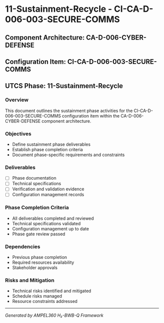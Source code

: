 # 11-Sustainment-Recycle - CI-CA-D-006-003-SECURE-COMMS

## Component Architecture: CA-D-006-CYBER-DEFENSE
## Configuration Item: CI-CA-D-006-003-SECURE-COMMS
## UTCS Phase: 11-Sustainment-Recycle

### Overview
This document outlines the sustainment phase activities for the CI-CA-D-006-003-SECURE-COMMS configuration item within the CA-D-006-CYBER-DEFENSE component architecture.

### Objectives
- Define sustainment phase deliverables
- Establish phase completion criteria
- Document phase-specific requirements and constraints

### Deliverables
- [ ] Phase documentation
- [ ] Technical specifications
- [ ] Verification and validation evidence
- [ ] Configuration management records

### Phase Completion Criteria
- All deliverables completed and reviewed
- Technical specifications validated
- Configuration management up to date
- Phase gate review passed

### Dependencies
- Previous phase completion
- Required resources availability
- Stakeholder approvals

### Risks and Mitigation
- Technical risks identified and mitigated
- Schedule risks managed
- Resource constraints addressed

---
*Generated by AMPEL360 H₂-BWB-Q Framework*
